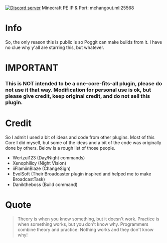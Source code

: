 <a href="https://discord.gg/kMCYT7vda7"><img src="https://discordapp.com/api/guilds/804468935646642227/embed.png" alt="Discord server"/></a> Minecraft PE IP & Port: mchangout.ml:25568

# Info
So, the only reason this is public is so Poggit can make builds from it. I have no clue why y'all are starring this, but whatever.

# IMPORTANT
### This is NOT intended to be a one-core-fits-all plugin, please do not use it that way. Modification for personal use is ok, but please give credit, keep original credit, and do not sell this plugin.


# Credit
So I admit I used a bit of ideas and code from other plugins. Most of this Core I did myself, but some of the ideas and a bit of the code was originally done by others. Below is a rough list of those people.
- Wertzui123 (Day/Night commands)
- Xenophilicy (Night Vision)
- iiFlamiinBlaze (ChangeSign)
- EvolSoft (Their Broadcaster plugin inspired and helped me to make BroadcastTask)
- Daniktheboss (Build command)

# Quote
> Theory is when you know something, but it doesn't work. Practice is when something works, but you don't know why. Programmers combine theory and practice: Nothing works and they don't know why!

